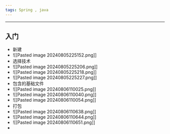 ```yaml
---
tags: Spring , java
---
```


---

## 入门

 - 新建
 - ![[Pasted image 20240805225152.png]]
 - 选择技术
 - ![[Pasted image 20240805225206.png]]
 - ![[Pasted image 20240805225218.png]]
 - ![[Pasted image 20240805225227.png]]
 - 包含的基础文件
 - ![[Pasted image 20240806110025.png]]
 - ![[Pasted image 20240806110040.png]]
 - ![[Pasted image 20240806110054.png]]
 - 打包
 - ![[Pasted image 20240806110638.png]]
 - ![[Pasted image 20240806110644.png]]
 - ![[Pasted image 20240806110651.png]]
 - 